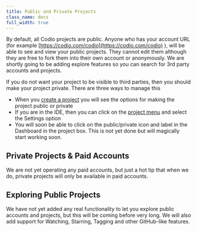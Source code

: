 ```yaml
---
title: Public and Private Projects
class_name: docs
full_width: true
---
```


By default, all Codio projects are public. Anyone who has your account URL (for example [https://codio.com/codio](https://codio.com/codio) ), will be able to see and view your public projects. They cannot edit them although they are free to fork them into their own account or anonymously. We are shortly going to be adding explore features so you can search for 3rd party accounts and projects.

If you do not want your project to be visible to third parties, then you should make your project private. There are three ways to manage this

- When you [create a project](/docs/console/creating) you will see the options for making the project public or private
- If you are in the IDE, then you can click on the [project menu](/docs/ide/ide-general/project-menu) and select the Settings option
- You will soon be able to click on the public/private icon and label in the Dashboard in the project box. This is not yet done but will magically start working soon.

## Private Projects & Paid Accounts
We are not yet operating any paid accounts, but just a hot tip that when we do, private projects will only be available in paid accounts.

## Exploring Public Projects
We have not yet added any real functionality to let you explore public accounts and projects, but this will be coming before very long. We will also add support for Watching, Starring, Tagging and other GitHub-like features.

